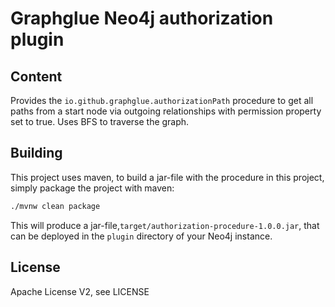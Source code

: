 # Graphglue Neo4j authorization plugin

## Content

Provides the `io.github.graphglue.authorizationPath` procedure to get all paths from a start node via outgoing relationships with permission property set to true.
Uses BFS to traverse the graph.

## Building

This project uses maven, to build a jar-file with the procedure in this
project, simply package the project with maven:

```sh
./mvnw clean package
```

This will produce a jar-file,`target/authorization-procedure-1.0.0.jar`,
that can be deployed in the `plugin` directory of your Neo4j instance.

## License

Apache License V2, see LICENSE
